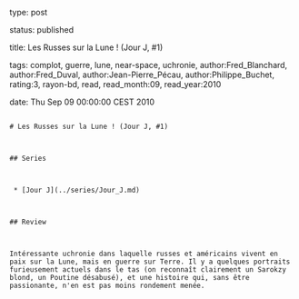 type: post
status: published
title: Les Russes sur la Lune ! (Jour J, #1)
tags:  complot,  guerre,  lune,  near-space,  uchronie, author:Fred_Blanchard, author:Fred_Duval, author:Jean-Pierre_Pécau, author:Philippe_Buchet, rating:3, rayon-bd, read, read_month:09, read_year:2010
date: Thu Sep 09 00:00:00 CEST 2010
~~~~~~
# Les Russes sur la Lune ! (Jour J, #1)

## Series

 * [Jour J](../series/Jour_J.md)

## Review

Intéressante uchronie dans laquelle russes et américains vivent en paix sur la Lune, mais en guerre sur Terre. Il y a quelques portraits furieusement actuels dans le tas (on reconnaît clairement un Sarokzy blond, un Poutine désabusé), et une histoire qui, sans être passionante, n'en est pas moins rondement menée.